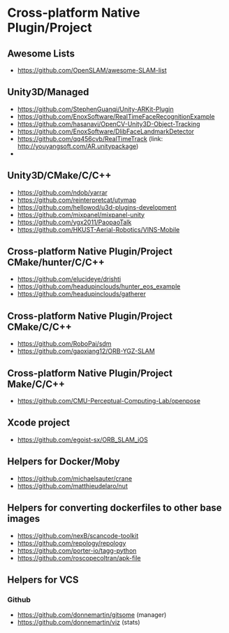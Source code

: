 # Cross-platform Native Plugin/Project 

## Awesome Lists
- https://github.com/OpenSLAM/awesome-SLAM-list


## Unity3D/Managed
- https://github.com/StephenGuanqi/Unity-ARKit-Plugin
- https://github.com/EnoxSoftware/RealTimeFaceRecognitionExample
- https://github.com/hasanavi/OpenCV-Unity3D-Object-Tracking
- https://github.com/EnoxSoftware/DlibFaceLandmarkDetector
- https://github.com/qq456cvb/RealTimeTrack (link: http://youyangsoft.com/AR.unitypackage)
- 

## Unity3D/CMake/C/C++
- https://github.com/ndob/yarrar
- https://github.com/reinterpretcat/utymap
- https://github.com/hellowod/u3d-plugins-development
- https://github.com/mixpanel/mixpanel-unity
- https://github.com/ygx2011/PaopaoTalk
- https://github.com/HKUST-Aerial-Robotics/VINS-Mobile


## Cross-platform Native Plugin/Project CMake/hunter/C/C++
- https://github.com/elucideye/drishti
- https://github.com/headupinclouds/hunter_eos_example
- https://github.com/headupinclouds/gatherer

## Cross-platform Native Plugin/Project CMake/C/C++
- https://github.com/RoboPai/sdm
- https://github.com/gaoxiang12/ORB-YGZ-SLAM

## Cross-platform Native Plugin/Project Make/C/C++
- https://github.com/CMU-Perceptual-Computing-Lab/openpose

## Xcode project
- https://github.com/egoist-sx/ORB_SLAM_iOS

## Helpers for Docker/Moby
- https://github.com/michaelsauter/crane
- https://github.com/matthieudelaro/nut

## Helpers for converting dockerfiles to other base images
- https://github.com/nexB/scancode-toolkit
- https://github.com/repology/repology
- https://github.com/porter-io/tagg-python
- https://github.com/roscopecoltran/apk-file

## Helpers for VCS

### Github
- https://github.com/donnemartin/gitsome (manager)
- https://github.com/donnemartin/viz (stats)

